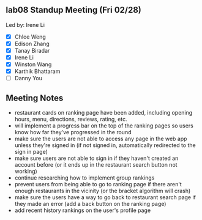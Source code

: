 ## lab08 Standup Meeting (Fri 02/28)
Led by: Irene Li

- [x] Chloe Weng
- [x] Edison Zhang
- [x] Tanay Biradar
- [x] Irene Li 
- [x] Winston Wang
- [x] Karthik Bhattaram
- [ ] Danny You

## Meeting Notes

- restaurant cards on ranking page have been added, including opening hours, menu, directions, reviews, rating, etc.
- will implement a progress bar on the top of the ranking pages so users know how far they've progressed in the round
- make sure the users are not able to access any page in the web app unless they're signed in (if not signed in, automatically redirected to the sign in page)
- make sure users are not able to sign in if they haven't created an account before (or it ends up in the restaurant search button not working)
- continue researching how to implement group rankings
- prevent users from being able to go to ranking page if there aren't enough restaurants in the vicinity (or the bracket algorithm will crash)
- make sure the users have a way to go back to restaurant search page if they made an error (add a back button on the ranking page)
- add recent history rankings on the user's profile page
